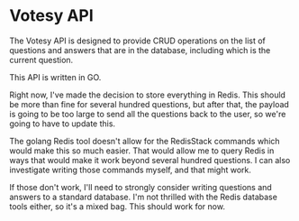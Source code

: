 # Votesy API

The Votesy API is designed to provide CRUD operations on the list of questions and answers that are in the database, including which is the current question.

This API is written in GO.

Right now, I've made the decision to store everything in Redis. This should be more than fine for several hundred questions, but after that, the payload is going to be too large to send all the questions back to the user, so we're going to have to update this.

The golang Redis tool doesn't allow for the RedisStack commands which would make this so much easier. That would allow me to query Redis in ways that would make it work beyond several hundred questions. I can also investigate writing those commands myself, and that might work.

If those don't work, I'll need to strongly consider writing questions and answers to a standard database. I'm not thrilled with the Redis database tools either, so it's a mixed bag. This should work for now.